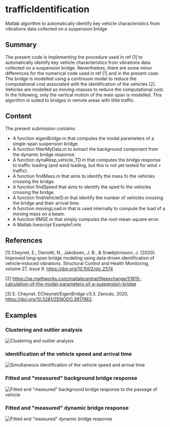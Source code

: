 # trafficIdentification
Matlab algorithm to automatically identify key vehicle characteristics from vibrations data collected on a suspension bridge

## Summary

The present code is implementing the procedure used in ref [1] to automatically identify key vehicle characteristics from vibrations data collected on a suspension bridge. Nevertheless, there are some minor differences for the numerical code used in ref [1] and in the present case. The bridge is modelled using a continuum model to reduce the computational cost associated with the identification of the vehicles [2]. Vehicles are modelled as moving-masses to reduce the computational cost. In the following, only the vertical motion of the main span is modelled. This algorithm is suited to bridges in remote areas with little traffic.


 
## Content
The present submission contains:
  - A function eigenBridge.m that computes the modal parameters of a single-span suspension bridge.
  - A function filterMyData.m to extract the background component from the dynamic bridge response.
  - A function dynaResp_vehicle_TD.m that computes the bridge response to traffic loading (and wind loading, but this is not yet tested for wind + traffic).
  - A function findMass.m that aims to identify the mass fo the vehicles crossing the bridge.
  - A function findSpeed that aims to identify the sped fo the vehicles crossing the bridge.
  - A function findVehicleID.m that identify the number of vehicles crossing the bridge and their arrival time.
  - A function movingLoad.m that is used internally to compute the load of a moving mass on a beam.
  - A function RMSE.m that simply computes the root-mean-square error.
  - A Matlab livescript Example1.mlx 
  
## References
[1] Cheynet, E., Daniotti, N., Jakobsen,  J. B., & Snæbjörnsson, J. (2020). Improved long‐span bridge modeling using data‐driven identification of vehicle‐induced vibrations. Structural Control and Health Monitoring, volume 27, issue 9.  https://doi.org/10.1002/stc.2574

[2]  https://se.mathworks.com/matlabcentral/fileexchange/51815-calculation-of-the-modal-parameters-of-a-suspension-bridge

[3]  E.  Cheynet. ECheynet/EigenBridge v3.3. Zenodo, 2020,  https://doi.org/10.5281/ZENODO.3817982.

## Examples

###  Clustering and outlier analysis
![Clustering and outlier analysis](Fig2.png)

### identification of the vehicle speed and arrival time

![Simultaneous identification of the vehicle speed and arrival time](Fig3.png)

### Fitted and "measured" background bridge response

![Fitted and "measured" background bridge response to the passage of vehicle](Fig4.png)

### Fitted and "measured" dynamic bridge response

![Fitted and "measured" dynamic bridge response](Fig5.png)
